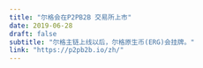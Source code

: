 ```yaml
---
title: "尔格会在P2PB2B 交易所上市"
date: 2019-06-28
draft: false
subtitle: "尔格主链上线以后，尔格原生币(ERG)会挂牌。"
link: "https://p2pb2b.io/zh/"
---
```

